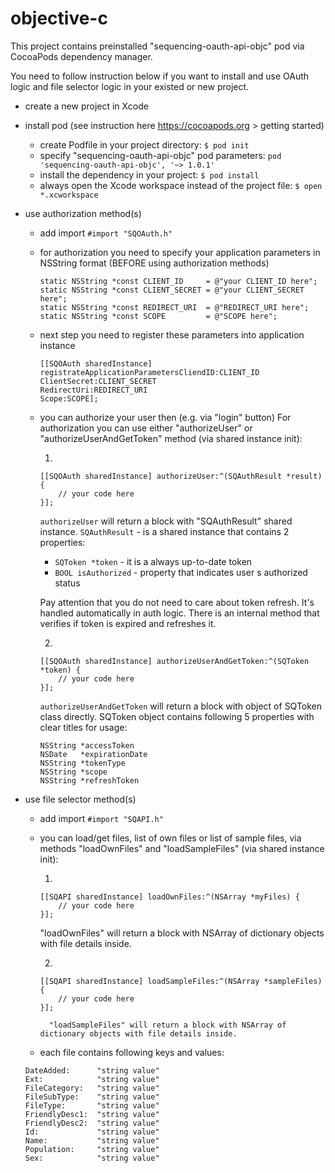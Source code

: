# objective-c

This project contains preinstalled "sequencing-oauth-api-objc" pod via CocoaPods dependency manager.

You need to follow instruction below if you want to install and use OAuth logic and file selector logic in your existed or new project.

* create a new project in Xcode
* install pod (see instruction here https://cocoapods.org > getting started)
	* create Podfile in your project directory:
```$ pod init```
    * specify "sequencing-oauth-api-objc" pod parameters:
```pod 'sequencing-oauth-api-objc', '~> 1.0.1'```
	* install the dependency in your project:
```$ pod install```
	* always open the Xcode workspace instead of the project file:
```$ open *.xcworkspace```
* use authorization method(s)
    * add import ```#import "SQOAuth.h"```
	* for authorization you need to specify your application parameters in NSString format (BEFORE using authorization methods) 
		```
		static NSString *const CLIENT_ID	 = @"your CLIENT_ID here";
		static NSString *const CLIENT_SECRET = @"your CLIENT_SECRET here";
		static NSString *const REDIRECT_URI	 = @"REDIRECT_URI here";
		static NSString *const SCOPE         = @"SCOPE here";
		```    

	* next step you need to register these parameters into application instance
		```
		[[SQOAuth sharedInstance] 
		registrateApplicationParametersCliendID:CLIENT_ID
		ClientSecret:CLIENT_SECRET
		RedirectUri:REDIRECT_URI
		Scope:SCOPE];
		```
	* you can authorize your user then (e.g. via "login" button)
	For authorization you can use either "authorizeUser" or "authorizeUserAndGetToken" method (via shared instance init):

		1.

		```
		[[SQOAuth sharedInstance] authorizeUser:^(SQAuthResult *result) {
			// your code here
		}];
		```
		
		```authorizeUser``` will return a block with "SQAuthResult" shared instance.
		```SQAuthResult``` - is a shared instance that contains 2 properties:
		* ```SQToken *token```		- it is a always up-to-date token
		* ```BOOL isAuthorized```	- property that indicates user s authorized status
			
		Pay attention that you do not need to care about token refresh. It's handled automatically in auth logic.
		There is an internal method that verifies if token is expired and refreshes it.
		
		2.

		```
		[[SQOAuth sharedInstance] authorizeUserAndGetToken:^(SQToken *token) {
			// your code here
		}];
		```
		
		```authorizeUserAndGetToken``` will return a block with object of SQToken class directly.
		SQToken object contains following 5 properties with clear titles for usage:

		```	
		NSString *accessToken
		NSDate   *expirationDate
		NSString *tokenType
		NSString *scope
		NSString *refreshToken
		```

* use file selector method(s)
	* add import 
	```#import "SQAPI.h"```
	* you can load/get files, list of own files or list of sample files, via methods "loadOwnFiles" and "loadSampleFiles" (via shared instance init):

		1.
		```
		[[SQAPI sharedInstance] loadOwnFiles:^(NSArray *myFiles) {
			// your code here
		}];
		```
		"loadOwnFiles" will return a block with NSArray of dictionary objects with file details inside.

		2.
		```
		[[SQAPI sharedInstance] loadSampleFiles:^(NSArray *sampleFiles) {
			// your code here
		}];
		```
    	
	    	"loadSampleFiles" will return a block with NSArray of dictionary objects with file details inside.
    
	* each file contains following keys and values:

	```
	DateAdded:		"string value"
	Ext:			"string value"
	FileCategory:	"string value"
	FileSubType:	"string value"
	FileType:		"string value"
	FriendlyDesc1:	"string value"
	FriendlyDesc2:	"string value"
	Id:				"string value"
	Name:			"string value"
	Population:		"string value"
	Sex:			"string value"
	```
